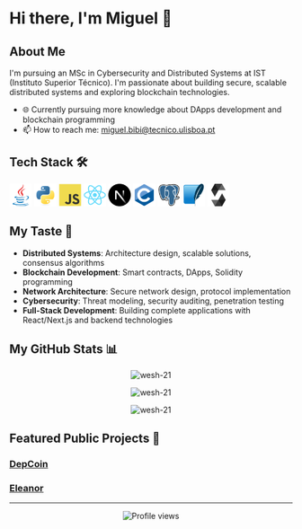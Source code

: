 # Hi there, I'm Miguel 👋

## About Me

I'm pursuing an MSc in Cybersecurity and Distributed Systems at IST (Instituto Superior Técnico). I'm passionate about building secure, scalable distributed systems and exploring blockchain technologies.

- 🌐 Currently pursuing more knowledge about DApps development and blockchain programming
- 📫 How to reach me: miguel.bibi@tecnico.ulisboa.pt

## Tech Stack 🛠️

<p align="left">
<img src="https://raw.githubusercontent.com/devicons/devicon/master/icons/java/java-original.svg" alt="java" width="40" height="40"/>
<img src="https://raw.githubusercontent.com/devicons/devicon/master/icons/python/python-original.svg" alt="python" width="40" height="40"/>
<img src="https://raw.githubusercontent.com/devicons/devicon/master/icons/javascript/javascript-original.svg" alt="javascript" width="40" height="40"/>
<img src="https://raw.githubusercontent.com/devicons/devicon/master/icons/react/react-original.svg" alt="reactjs" width="40" height="40"/>
<img src="https://raw.githubusercontent.com/devicons/devicon/master/icons/nextjs/nextjs-original.svg" alt="nextjs" width="40" height="40"/>
<img src="https://raw.githubusercontent.com/devicons/devicon/master/icons/c/c-original.svg" alt="c" width="40" height="40"/>
<img src="https://raw.githubusercontent.com/devicons/devicon/master/icons/postgresql/postgresql-original.svg" alt="postgresql" width="40" height="40"/>
<img src="https://raw.githubusercontent.com/devicons/devicon/master/icons/sqlite/sqlite-original.svg" alt="sqlite" width="40" height="40"/>
<img src="https://raw.githubusercontent.com/devicons/devicon/master/icons/solidity/solidity-original.svg" alt="solidity" width="40" height="40"/>
</p>

## My Taste 🥘

- **Distributed Systems**: Architecture design, scalable solutions, consensus algorithms
- **Blockchain Development**: Smart contracts, DApps, Solidity programming
- **Network Architecture**: Secure network design, protocol implementation
- **Cybersecurity**: Threat modeling, security auditing, penetration testing
- **Full-Stack Development**: Building complete applications with React/Next.js and backend technologies

## My GitHub Stats 📊

<p align="center">
  <img src="https://github-readme-stats.vercel.app/api?username=wesh-21&show_icons=true&theme=radical" alt="wesh-21" />
</p>

<p align="center">
  <img src="https://github-readme-streak-stats.herokuapp.com/?user=wesh-21&theme=radical" alt="wesh-21" />
</p>

<p align="center">
  <img src="https://github-readme-stats.vercel.app/api/top-langs/?username=wesh-21&layout=compact&theme=radical" alt="wesh-21" />
</p>

## Featured Public Projects 🚀

### [DepCoin](https://github.com/wesh-21/DepCoin)
### [Eleanor](https://github.com/wesh-21/eleanor)

---
<p align="center">
  <img src="https://komarev.com/ghpvc/?username=wesh-21&color=blueviolet" alt="Profile views"/>
</p>
